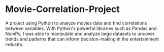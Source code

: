 # Movie-Correlation-Project

A project using Python to analyze movies data and find correlations between variables. With Python's powerful libraries such as Pandas and NumPy, I was able to manipulate and analyze large datasets to uncover trends and patterns that can inform decision-making in the entertainment industry.
